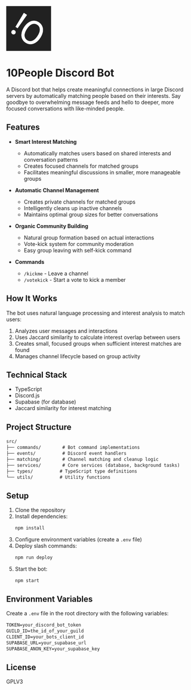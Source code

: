 <img src="assets/icon.jpg" alt="10People Bot Icon" width="120" />

# 10People Discord Bot

A Discord bot that helps create meaningful connections in large Discord servers by automatically matching people based on their interests. Say goodbye to overwhelming message feeds and hello to deeper, more focused conversations with like-minded people.

## Features

- **Smart Interest Matching**
  - Automatically matches users based on shared interests and conversation patterns
  - Creates focused channels for matched groups
  - Facilitates meaningful discussions in smaller, more manageable groups

- **Automatic Channel Management**
  - Creates private channels for matched groups
  - Intelligently cleans up inactive channels
  - Maintains optimal group sizes for better conversations

- **Organic Community Building**
  - Natural group formation based on actual interactions
  - Vote-kick system for community moderation
  - Easy group leaving with self-kick command

- **Commands**
  - `/kickme` - Leave a channel
  - `/votekick` - Start a vote to kick a member

## How It Works

The bot uses natural language processing and interest analysis to match users:
1. Analyzes user messages and interactions
2. Uses Jaccard similarity to calculate interest overlap between users
3. Creates small, focused groups when sufficient interest matches are found
4. Manages channel lifecycle based on group activity

## Technical Stack

- TypeScript
- Discord.js
- Supabase (for database)
- Jaccard similarity for interest matching

## Project Structure

```
src/
├── commands/        # Bot command implementations
├── events/          # Discord event handlers
├── matching/        # Channel matching and cleanup logic
├── services/        # Core services (database, background tasks)
├── types/          # TypeScript type definitions
└── utils/          # Utility functions
```

## Setup

1. Clone the repository
2. Install dependencies:
   ```bash
   npm install
   ```
3. Configure environment variables (create a `.env` file)
4. Deploy slash commands:
   ```bash
   npm run deploy
   ```
5. Start the bot:
   ```bash
   npm start
   ```

## Environment Variables

Create a `.env` file in the root directory with the following variables:

```env
TOKEN=your_discord_bot_token
GUILD_ID=the_id_of_your_guild
CLIENT_ID=your_bots_client_id 
SUPABASE_URL=your_supabase_url
SUPABASE_ANON_KEY=your_supabase_key
```

## License

GPLV3